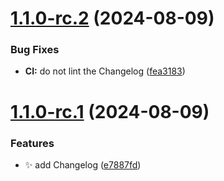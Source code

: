 # [1.1.0-rc.2](https://github.com/AnotherStranger/experiment-runner/compare/v1.1.0-rc.1...v1.1.0-rc.2) (2024-08-09)


### Bug Fixes

* **CI:** do not lint the Changelog ([fea3183](https://github.com/AnotherStranger/experiment-runner/commit/fea31830a0595873c2e0cfc53e22a9e06038a94d))

# [1.1.0-rc.1](https://github.com/AnotherStranger/experiment-runner/compare/v1.0.0...v1.1.0-rc.1) (2024-08-09)

### Features

* :sparkles: add Changelog ([e7887fd](https://github.com/AnotherStranger/experiment-runner/commit/e7887fdd05d3c3e514898b09f7f3fca4b1f87d49))
